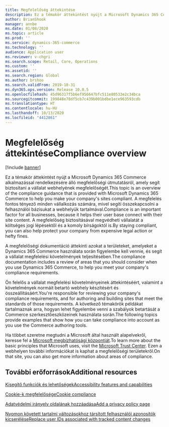 ```yaml
---
title: Megfelelőség áttekintése
description: Ez a témakör áttekintést nyújt a Microsoft Dynamics 365 Commerce alkalmazással rendelkezésére álló megfelelőségi útmutatásról, amely segít biztosítani a vállalat webhelyének megfelelőségét.
author: BrianShook
manager: annbe
ms.date: 01/08/2020
ms.topic: article
ms.prod: ''
ms.service: dynamics-365-commerce
ms.technology: ''
audience: Application user
ms.reviewer: v-chgri
ms.search.scope: Retail, Core, Operations
ms.custom: ''
ms.assetid: ''
ms.search.region: Global
ms.author: brshoo
ms.search.validFrom: 2019-10-31
ms.dyn365.ops.version: Release 10.0.5
ms.openlocfilehash: 45d96317f5b6ef956647bfc511e80533e2c34bca
ms.sourcegitcommit: 199848e78df5cb7c439b001bdbe1ece963593cdb
ms.translationtype: HT
ms.contentlocale: hu-HU
ms.lasthandoff: 10/13/2020
ms.locfileid: "4412861"
---
```

# <a name="compliance-overview"></a><span data-ttu-id="f6b59-103">Megfelelőség áttekintése</span><span class="sxs-lookup"><span data-stu-id="f6b59-103">Compliance overview</span></span>


[!include [banner](includes/banner.md)]

<span data-ttu-id="f6b59-104">Ez a témakör áttekintést nyújt a Microsoft Dynamics 365 Commerce alkalmazással rendelkezésére álló megfelelőségi útmutatásról, amely segít biztosítani a vállalat webhelyének megfelelőségét.</span><span class="sxs-lookup"><span data-stu-id="f6b59-104">This topic is an overview of the compliance guidance that is provided with Microsoft Dynamics 365 Commerce to help you make your company's sites compliant.</span></span> <span data-ttu-id="f6b59-105">A megfelelés fontos tényező minden vállalkozás számára, mivel segíti összekapcsolni a felhasználói bázisukat a webhelyük tartalmával.</span><span class="sxs-lookup"><span data-stu-id="f6b59-105">Compliance is an important factor for all businesses, because it helps their user base connect with their site content.</span></span> <span data-ttu-id="f6b59-106">A megfelelőség biztosításával megvédheti vállalatát a költséges jogi lépésektől és a komoly bírságoktól is.</span><span class="sxs-lookup"><span data-stu-id="f6b59-106">By staying compliant, you can also help protect your company from expensive legal action or hefty fines.</span></span>

<span data-ttu-id="f6b59-107">A megfelelőségi dokumentáció áttekinti azokat a területeket, amelyeket a Dynamics 365 Commerce használata során figyelembe kell vennie, és segít a vállalat megfelelési követelmények teljesítésében.</span><span class="sxs-lookup"><span data-stu-id="f6b59-107">The compliance documentation includes a review of areas that you should consider when you use Dynamics 365 Commerce, to help you meet your company's compliance requirements.</span></span>

<span data-ttu-id="f6b59-108">Ön felelős a vállalat megfelelési követelményeinek áttekintéséért, valamint a követelmények normáit betartó webhely készítésért és összeállításáért.</span><span class="sxs-lookup"><span data-stu-id="f6b59-108">You're responsible for reviewing your company's compliance requirements, and for authoring and building sites that meet the standards of those requirements.</span></span> <span data-ttu-id="f6b59-109">A következő témakörök példákat tartalmaznak arra, hogyan lehet figyelembe venni a szabályok betartását a Commerce szerkesztőeszközeinek használata során.</span><span class="sxs-lookup"><span data-stu-id="f6b59-109">The following topics provide examples that show how you can take compliance into account as you use the Commerce authoring tools.</span></span>

<span data-ttu-id="f6b59-110">Ha többet szeretne megtudni a Microsoft által használt alapelvekről, keresse fel a [Microsoft megbízhatósági központját](https://www.microsoft.com/trust-center).</span><span class="sxs-lookup"><span data-stu-id="f6b59-110">To learn more about the basic principles that Microsoft uses, visit the [Microsoft Trust Center](https://www.microsoft.com/trust-center).</span></span> <span data-ttu-id="f6b59-111">Ezen a webhelyen további információkat is kaphat a megfelelőségi területekről.</span><span class="sxs-lookup"><span data-stu-id="f6b59-111">On that site, you can also get more information about areas of compliance.</span></span>

## <a name="additional-resources"></a><span data-ttu-id="f6b59-112">További erőforrások</span><span class="sxs-lookup"><span data-stu-id="f6b59-112">Additional resources</span></span>

[<span data-ttu-id="f6b59-113">Kisegítő funkciók és lehetőségek</span><span class="sxs-lookup"><span data-stu-id="f6b59-113">Accessibility features and capabilities</span></span>](accessibility.md)

[<span data-ttu-id="f6b59-114">Cookie-k megfelelősége</span><span class="sxs-lookup"><span data-stu-id="f6b59-114">Cookie compliance</span></span>](cookie-compliance.md)

[<span data-ttu-id="f6b59-115">Adatvédelmi irányelv oldalának hozzáadása</span><span class="sxs-lookup"><span data-stu-id="f6b59-115">Add a privacy policy page</span></span>](add-privacy-page.md)

[<span data-ttu-id="f6b59-116">Nyomon követett tartalmi változásokhoz társított felhasználói azonosítók kicserélése</span><span class="sxs-lookup"><span data-stu-id="f6b59-116">Replace user IDs associated with tracked content changes</span></span>](replace-IDs-tracked-changes.md)
